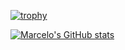 [![trophy](https://github-profile-trophy.vercel.app/?username=marmartins&show_icons=true&theme=onedark)](https://github.com/marmartins/github-profile-trophy)

[![Marcelo's GitHub stats](https://github-readme-stats.vercel.app/api?username=marmartins&show_icons=true&theme=onedark)](https://github.com/marmartins/github-readme-stats)

